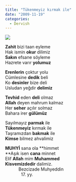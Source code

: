 ```yaml
---
title: "Tükenmeyiz kırmak ile"
date: "2009-11-19"
categories: 
  - Dervish
---
```


**![](../uploads/image/popopopo.jpg)**

**Zahit** bizi taan eyleme  
Hak ismin **okur** dilimiz  
**Sakın** efsane söyleme  
Hazrete varır **yolumuz**

**Erenlerin** çoktur yolu  
Cümlesine **dedik** beli  
Ko **desinler** bize deli  
Usludan yeğdir **delimiz**

**Tevhid** eden **deli** olmaz  
**Allah** deyen mahrum kalmaz  
Her **seher** açılır solmaz  
Bahara irer **gülümüz**

Sayılmayız **parmak** ile  
**Tükenmeyiz** kırmak ile  
Taşramızdan **bakmak** ile  
**Kimse** bilmez ahvalimiz

**MUHYİ** sana ola **himmet  
**Aşık isen **cana** minnet  
Elif **Allah** mim **Muhammed  
Kisvemizdedir** dalimiz.  
           Bezcizade Muhyeddin  
             17. yy.
